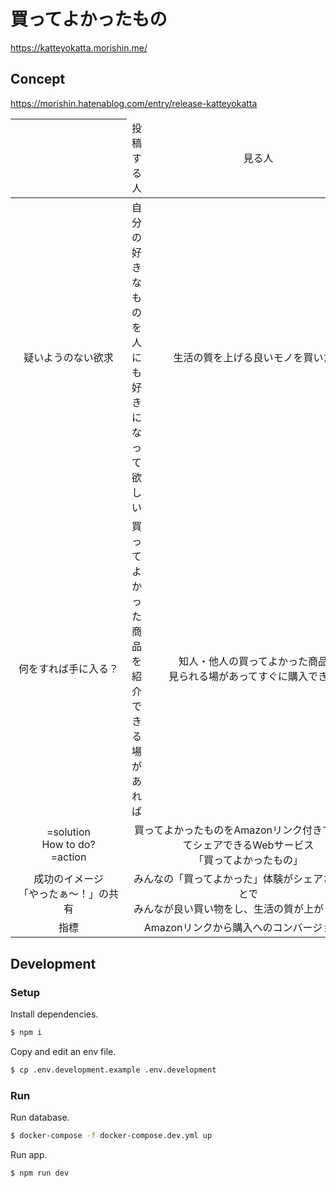 # 買ってよかったもの

https://katteyokatta.morishin.me/

## Concept

https://morishin.hatenablog.com/entry/release-katteyokatta

<table>
  <thead>
    <tr style="text-align: center">
      <th></th>
      <td>投稿する人</td>
      <td>見る人</td>
    </tr>
  </thead>
  <tbody>
    <tr style="height:20px; text-align: center;">
      <td>疑いようのない欲求</td>
      <td>自分の好きなものを
        <br>人にも好きになって欲しい</td>
      <td>生活の質を上げる良いモノを買いたい
        <br>
      </td>
    </tr>
    <tr style="height:20px; text-align: center;">
      <td>何をすれば手に入る？</td>
      <td>買ってよかった商品を
        <br>紹介できる場があれば</td>
      <td>
        <div style="width: 341px; left: -3px;">知人・他人の買ってよかった商品を
          <br> 見られる場があってすぐに購入できれば
        </div>
      </td>
    </tr>
    <tr style="height:20px; text-align: center;">
      <td>
        <div style="width: 170px; left: -24px;"> =solution
          <br>How to do?
          <br> =action</div>
      </td>
      <td colspan="2">買ってよかったものをAmazonリンク付きでまとめてシェアできるWebサービス
        <br>「買ってよかったもの」</td>
    </tr>
    <tr style="height:20px; text-align: center;">
      <td>成功のイメージ
        <br>「やったぁ〜！」の共有</td>
      <td colspan="2">みんなの「買ってよかった」体験がシェアされることで
        <br>みんなが良い買い物をし、生活の質が上がっている
      </td>
    </tr>
    <tr style="height:20px; text-align: center;">
      <td>指標</td>
      <td colspan="2">Amazonリンクから購入へのコンバージョン率</td>
    </tr>
  </tbody>
</table>

## Development

### Setup

Install dependencies.

```sh
$ npm i
```

Copy and edit an env file.

```sh
$ cp .env.development.example .env.development
```

### Run

Run database.

```sh
$ docker-compose -f docker-compose.dev.yml up
```

Run app.

```sh
$ npm run dev
```
